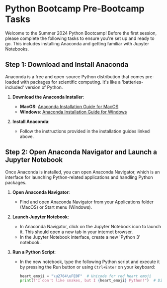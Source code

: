 # Python Bootcamp Pre-Bootcamp Tasks

Welcome to the Summer 2024 Python Bootcamp! Before the first session, please complete the following tasks to ensure you're set up and ready to go. This includes installing Anaconda and getting familiar with Jupyter Notebooks.

## Step 1: Download and Install Anaconda

Anaconda is a free and open-source Python distribution that comes pre-loaded with packages for scientific computing. It's like a 'batteries-included' version of Python.

1. **Download the Anaconda Installer**:
   - **MacOS**: [Anaconda Installation Guide for MacOS](https://docs.anaconda.com/free/anaconda/install/mac-os/)
   - **Windows**: [Anaconda Installation Guide for Windows](https://docs.anaconda.com/free/anaconda/install/windows/)

2. **Install Anaconda**:
   - Follow the instructions provided in the installation guides linked above.

## Step 2: Open Anaconda Navigator and Launch a Jupyter Notebook

Once Anaconda is installed, you can open Anaconda Navigator, which is an interface for launching Python-related applications and handling Python packages.

1. **Open Anaconda Navigator**:
   - Find and open Anaconda Navigator from your Applications folder (MacOS) or Start menu (Windows).

2. **Launch Jupyter Notebook**:
   - In Anaconda Navigator, click on the Jupyter Notebook icon to launch it. This should open a new tab in your internet browser.
   - In the Jupyter Notebook interface, create a new 'Python 3' notebook.

3. **Run a Python Script**:
   - In the new notebook, type the following Python script and execute it by pressing the Run button or using `Ctrl+Enter` on your keyboard:
     ```python
     heart_emoji = "\u2764\uFE0F"  # Unicode for red heart emoji
     print(f"I don't like snakes, but I {heart_emoji} Python!")  # Display message with heart emoji
     ```

